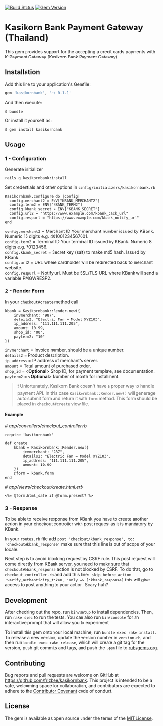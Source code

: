 [![Build Status](https://travis-ci.org/frizbee/kasikornbank.svg?branch=master)](https://travis-ci.org/frizbee/kasikornbank)
[![Gem Version](https://badge.fury.io/rb/kasikornbank.svg)](https://badge.fury.io/rb/kasikornbank)

# Kasikorn Bank Payment Gateway (Thailand)

This gem provides support for the accepting a credit cards payments with
K-Payment Gateway (Kasikorn Bank Payment Gateway)

## Installation

Add this line to your application's Gemfile:

```ruby
gem 'kasikornbank', '~> 0.1.1'
```

And then execute:

    $ bundle

Or install it yourself as:

    $ gem install kasikornbank

## Usage

### 1 - Configuration

Generate initializer

```
rails g kasikornbank:install
```
Set credentials and other options in `config/initializers/kasikornbank.rb`
```
Kasikornbank.configure do |config|
  config.merchant2 = ENV["KBANK_MERCHANT2"]
  config.term2 = ENV["KBANK_TERM2"]
  config.kbank_secret = ENV["KBANK_SECRET"]
  config.url2 = "https://www.example.com/kbank_back_url"
  config.respurl = "https://www.example.com/kbank_notify_url"
end
```

`config.merchant2` = Merchant ID Your merchant number issued by KBank. Numeric 15 digits e.g. 401001234567001.  
`config.term2` = Terminal ID Your terminal ID issued by KBank. Numeric 8 digits e.g. 70123456.  
`config.kbank_secret` = Secret key (salt) to make md5 hash. Issued by KBank.  
`config.url2` = URL where cardholder will be redirected back to merchant website.  
`config.respurl` = Notify url. Must be SSL/TLS URL where KBank will send a variable PMGWRESP2.  

### 2 - Render Form

In your `checkout#create` method call
```
kbank = Kasikornbank::Render.new({
	invmerchant: "987",
	details2: "Electric Fan = Model XYZ103",
	ip_address: "111.111.111.205",
	amount: 10.99,
	shop_id: "00",
	payterm2: "10"
})
```

`invmerchant` = Invoice number, should be a unique number.  
`details2` = Product description.  
`ip_address` = IP address of merchant's server.  
`amount` = Total amount of purchased order.  
`shop_id` = <**Optional**> Shop ID, for payment template, see documentation.  
`payterm2` = <**Optional**> Number of month for installment.  

> :exclamation: Unfortunately, Kasikorn Bank doesn't have a proper way to handle payment API. In this case `Kasikornbank::Render.new()` will generage auto submit form and return it with `form` method. This form should be placed in `checkout#create` view file.

#### Example

_\# app/controllers/checkout_controller.rb_
```
require 'kasikornbank'

def create
	kbank = Kasikornbank::Render.new({
		invmerchant: "987",
		details2: "Electric Fan = Model XYZ103",
		ip_address: "111.111.111.205",
		amount: 10.99
	})
	@form = kbank.form
end
```
_\# app/views/checkout/create.html.erb_
```
<%= @form.html_safe if @form.present? %>
```

### 3 - Response

To be able to receive response from KBank you have to create another action in your checkout controller with post request as it is mandatory by KBank.

In your `routes.rb` file add `post 'checkout/kbank_response', to: 'checkout#kbank_response'` make sure that this line is out of scope of your locale.

Next step is to avoid blocking request by CSRF rule. This post request will come directly from KBank server, you need to make sure that `checkout#kbank_response` action is not blocked by CSRF. To do that, go to `checkout_controller.rb` and add this line:  `skip_before_action :verify_authenticity_token, :only => [:kbank_response]` this will give access to post anything to your action. Scary huh?

## Development

After checking out the repo, run `bin/setup` to install dependencies. Then, run `rake spec` to run the tests. You can also run `bin/console` for an interactive prompt that will allow you to experiment.

To install this gem onto your local machine, run `bundle exec rake install`. To release a new version, update the version number in `version.rb`, and then run `bundle exec rake release`, which will create a git tag for the version, push git commits and tags, and push the `.gem` file to [rubygems.org](https://rubygems.org).

## Contributing

Bug reports and pull requests are welcome on GitHub at https://github.com/frizbee/kasikornbank. This project is intended to be a safe, welcoming space for collaboration, and contributors are expected to adhere to the [Contributor Covenant](http://contributor-covenant.org) code of conduct.


## License

The gem is available as open source under the terms of the [MIT License](http://opensource.org/licenses/MIT).

